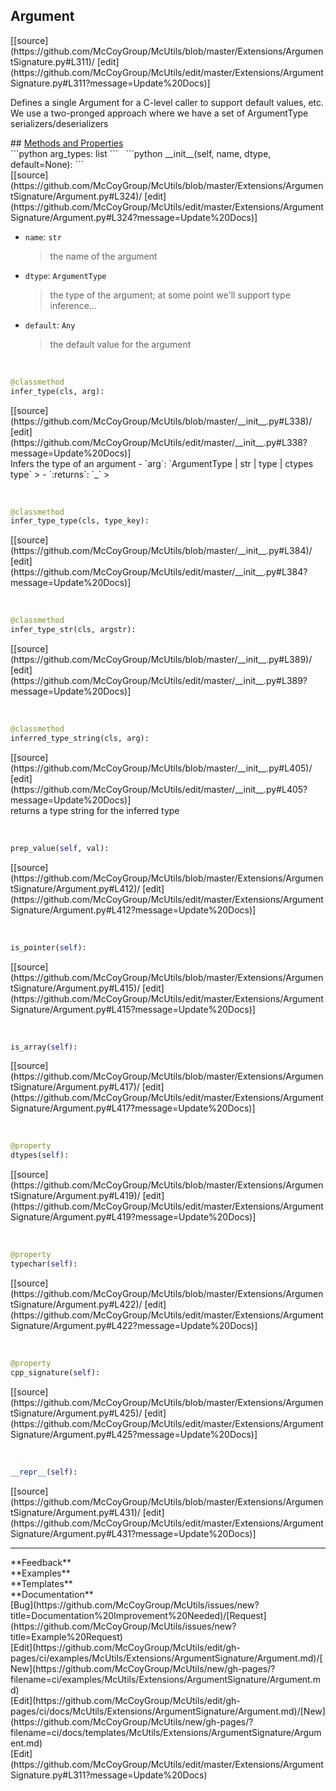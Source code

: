 ## <a id="McUtils.Extensions.ArgumentSignature.Argument">Argument</a> 

<div class="docs-source-link" markdown="1">
[[source](https://github.com/McCoyGroup/McUtils/blob/master/Extensions/ArgumentSignature.py#L311)/
[edit](https://github.com/McCoyGroup/McUtils/edit/master/Extensions/ArgumentSignature.py#L311?message=Update%20Docs)]
</div>

Defines a single Argument for a C-level caller to support default values, etc.
We use a two-pronged approach where we have a set of ArgumentType serializers/deserializers







<div class="collapsible-section">
 <div class="collapsible-section collapsible-section-header" markdown="1">
## <a class="collapse-link" data-toggle="collapse" href="#methods" markdown="1"> Methods and Properties</a> <a class="float-right" data-toggle="collapse" href="#methods"><i class="fa fa-chevron-down"></i></a>
 </div>
 <div class="collapsible-section collapsible-section-body collapse show" id="methods" markdown="1">
 ```python
arg_types: list
```
<a id="McUtils.Extensions.ArgumentSignature.Argument.__init__" class="docs-object-method">&nbsp;</a> 
```python
__init__(self, name, dtype, default=None): 
```
<div class="docs-source-link" markdown="1">
[[source](https://github.com/McCoyGroup/McUtils/blob/master/Extensions/ArgumentSignature/Argument.py#L324)/
[edit](https://github.com/McCoyGroup/McUtils/edit/master/Extensions/ArgumentSignature/Argument.py#L324?message=Update%20Docs)]
</div>

  - `name`: `str`
    > the name of the argument
  - `dtype`: `ArgumentType`
    > the type of the argument; at some point we'll support type inference...
  - `default`: `Any`
    > the default value for the argument


<a id="McUtils.Extensions.ArgumentSignature.Argument.infer_type" class="docs-object-method">&nbsp;</a> 
```python
@classmethod
infer_type(cls, arg): 
```
<div class="docs-source-link" markdown="1">
[[source](https://github.com/McCoyGroup/McUtils/blob/master/__init__.py#L338)/
[edit](https://github.com/McCoyGroup/McUtils/edit/master/__init__.py#L338?message=Update%20Docs)]
</div>
Infers the type of an argument
  - `arg`: `ArgumentType | str | type | ctypes type`
    > 
  - `:returns`: `_`
    >


<a id="McUtils.Extensions.ArgumentSignature.Argument.infer_type_type" class="docs-object-method">&nbsp;</a> 
```python
@classmethod
infer_type_type(cls, type_key): 
```
<div class="docs-source-link" markdown="1">
[[source](https://github.com/McCoyGroup/McUtils/blob/master/__init__.py#L384)/
[edit](https://github.com/McCoyGroup/McUtils/edit/master/__init__.py#L384?message=Update%20Docs)]
</div>


<a id="McUtils.Extensions.ArgumentSignature.Argument.infer_type_str" class="docs-object-method">&nbsp;</a> 
```python
@classmethod
infer_type_str(cls, argstr): 
```
<div class="docs-source-link" markdown="1">
[[source](https://github.com/McCoyGroup/McUtils/blob/master/__init__.py#L389)/
[edit](https://github.com/McCoyGroup/McUtils/edit/master/__init__.py#L389?message=Update%20Docs)]
</div>


<a id="McUtils.Extensions.ArgumentSignature.Argument.inferred_type_string" class="docs-object-method">&nbsp;</a> 
```python
@classmethod
inferred_type_string(cls, arg): 
```
<div class="docs-source-link" markdown="1">
[[source](https://github.com/McCoyGroup/McUtils/blob/master/__init__.py#L405)/
[edit](https://github.com/McCoyGroup/McUtils/edit/master/__init__.py#L405?message=Update%20Docs)]
</div>
returns a type string for the inferred type


<a id="McUtils.Extensions.ArgumentSignature.Argument.prep_value" class="docs-object-method">&nbsp;</a> 
```python
prep_value(self, val): 
```
<div class="docs-source-link" markdown="1">
[[source](https://github.com/McCoyGroup/McUtils/blob/master/Extensions/ArgumentSignature/Argument.py#L412)/
[edit](https://github.com/McCoyGroup/McUtils/edit/master/Extensions/ArgumentSignature/Argument.py#L412?message=Update%20Docs)]
</div>


<a id="McUtils.Extensions.ArgumentSignature.Argument.is_pointer" class="docs-object-method">&nbsp;</a> 
```python
is_pointer(self): 
```
<div class="docs-source-link" markdown="1">
[[source](https://github.com/McCoyGroup/McUtils/blob/master/Extensions/ArgumentSignature/Argument.py#L415)/
[edit](https://github.com/McCoyGroup/McUtils/edit/master/Extensions/ArgumentSignature/Argument.py#L415?message=Update%20Docs)]
</div>


<a id="McUtils.Extensions.ArgumentSignature.Argument.is_array" class="docs-object-method">&nbsp;</a> 
```python
is_array(self): 
```
<div class="docs-source-link" markdown="1">
[[source](https://github.com/McCoyGroup/McUtils/blob/master/Extensions/ArgumentSignature/Argument.py#L417)/
[edit](https://github.com/McCoyGroup/McUtils/edit/master/Extensions/ArgumentSignature/Argument.py#L417?message=Update%20Docs)]
</div>


<a id="McUtils.Extensions.ArgumentSignature.Argument.dtypes" class="docs-object-method">&nbsp;</a> 
```python
@property
dtypes(self): 
```
<div class="docs-source-link" markdown="1">
[[source](https://github.com/McCoyGroup/McUtils/blob/master/Extensions/ArgumentSignature/Argument.py#L419)/
[edit](https://github.com/McCoyGroup/McUtils/edit/master/Extensions/ArgumentSignature/Argument.py#L419?message=Update%20Docs)]
</div>


<a id="McUtils.Extensions.ArgumentSignature.Argument.typechar" class="docs-object-method">&nbsp;</a> 
```python
@property
typechar(self): 
```
<div class="docs-source-link" markdown="1">
[[source](https://github.com/McCoyGroup/McUtils/blob/master/Extensions/ArgumentSignature/Argument.py#L422)/
[edit](https://github.com/McCoyGroup/McUtils/edit/master/Extensions/ArgumentSignature/Argument.py#L422?message=Update%20Docs)]
</div>


<a id="McUtils.Extensions.ArgumentSignature.Argument.cpp_signature" class="docs-object-method">&nbsp;</a> 
```python
@property
cpp_signature(self): 
```
<div class="docs-source-link" markdown="1">
[[source](https://github.com/McCoyGroup/McUtils/blob/master/Extensions/ArgumentSignature/Argument.py#L425)/
[edit](https://github.com/McCoyGroup/McUtils/edit/master/Extensions/ArgumentSignature/Argument.py#L425?message=Update%20Docs)]
</div>


<a id="McUtils.Extensions.ArgumentSignature.Argument.__repr__" class="docs-object-method">&nbsp;</a> 
```python
__repr__(self): 
```
<div class="docs-source-link" markdown="1">
[[source](https://github.com/McCoyGroup/McUtils/blob/master/Extensions/ArgumentSignature/Argument.py#L431)/
[edit](https://github.com/McCoyGroup/McUtils/edit/master/Extensions/ArgumentSignature/Argument.py#L431?message=Update%20Docs)]
</div>
 </div>
</div>












---


<div markdown="1" class="text-secondary">
<div class="container">
  <div class="row">
   <div class="col" markdown="1">
**Feedback**   
</div>
   <div class="col" markdown="1">
**Examples**   
</div>
   <div class="col" markdown="1">
**Templates**   
</div>
   <div class="col" markdown="1">
**Documentation**   
</div>
   <div class="col" markdown="1">
   
</div>
   <div class="col" markdown="1">
   
</div>
   <div class="col" markdown="1">
   
</div>
</div>
  <div class="row">
   <div class="col" markdown="1">
[Bug](https://github.com/McCoyGroup/McUtils/issues/new?title=Documentation%20Improvement%20Needed)/[Request](https://github.com/McCoyGroup/McUtils/issues/new?title=Example%20Request)   
</div>
   <div class="col" markdown="1">
[Edit](https://github.com/McCoyGroup/McUtils/edit/gh-pages/ci/examples/McUtils/Extensions/ArgumentSignature/Argument.md)/[New](https://github.com/McCoyGroup/McUtils/new/gh-pages/?filename=ci/examples/McUtils/Extensions/ArgumentSignature/Argument.md)   
</div>
   <div class="col" markdown="1">
[Edit](https://github.com/McCoyGroup/McUtils/edit/gh-pages/ci/docs/McUtils/Extensions/ArgumentSignature/Argument.md)/[New](https://github.com/McCoyGroup/McUtils/new/gh-pages/?filename=ci/docs/templates/McUtils/Extensions/ArgumentSignature/Argument.md)   
</div>
   <div class="col" markdown="1">
[Edit](https://github.com/McCoyGroup/McUtils/edit/master/Extensions/ArgumentSignature.py#L311?message=Update%20Docs)   
</div>
   <div class="col" markdown="1">
   
</div>
   <div class="col" markdown="1">
   
</div>
   <div class="col" markdown="1">
   
</div>
</div>
</div>
</div>